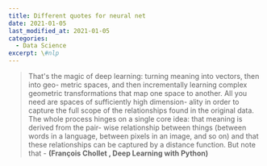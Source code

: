 ```yaml
---
title: Different quotes for neural net
date: 2021-01-05
last_modified_at: 2021-01-05
categories:
  - Data Science
excerpt: \#nlp
---
```


> That's the magic of deep learning: turning meaning into vectors, then into geo-
metric spaces, and then incrementally learning complex geometric transformations
that map one space to another. All you need are spaces of sufficiently high dimension-
ality in order to capture the full scope of the relationships found in the original data.
The whole process hinges on a single core idea: that meaning is derived from the pair-
wise relationship between things (between words in a language, between pixels in an image,
and so on) and that these relationships can be captured by a distance function. But note that - 
**(François Chollet , Deep Learning with Python)**